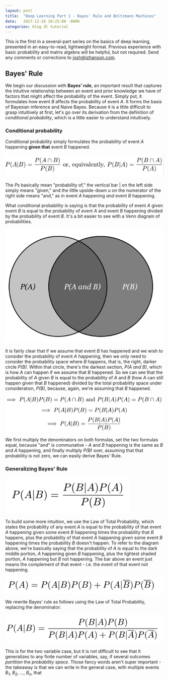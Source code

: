 ```yaml
---
layout: post
title:  "Deep Learning Part 1 - Bayes' Rule and Boltzmann Machines"
date:   2017-12-26 10:25:00 -0800
categories: blog dl tutorial
---
```


This is the first in a several-part series on the basics of deep learning, presented in an easy-to-read, lightweight format. Previous experience with basic probability and matrix algebra will be helpful, but not required. Send any comments or corrections to [josh@jzhanson.com](mailto:josh@jzhanson.com).

## Bayes' Rule

We begin our discussion with **Bayes' rule**, an important result that captures the intuitive relationship between an event and prior knowledge we have of factors that might affect the probability of the event. Simply put, it formulates how event *B* affects the probability of event *A*. It forms the basis of Bayesian inference and Naive Bayes. Because it is a little difficult to grasp intuitively at first, let's go over its derivation from the definition of *conditional probability*, which is a little easier to understand intuitively.

### Conditional probability

Conditional probability simply formulates the probability of event *A* happening **given that** event *B* happened.

![Conditional probability](/img/dl-part-1/conditional-1.png "Basic conditional probability")

The *P*s basically mean "probability of," the vertical bar \| on the left side simply means "given," and the little upside-down u on the numerator of the right side means "and," as in event *A* happening *and* event *B* happening.

What conditional probability is saying is that the probability of event *A* given event *B* is equal to the probability of event *A* and event *B* happening divided by the probability of event *B*. It's a bit easier to see with a Venn diagram of probabilities.

![Conditional probability illustrated](/img/dl-part-1/conditional-2.png "Conditional probability illustrated")

It is fairly clear that if we assume that event *B* has happened and we wish to consider the probability of event *A* happening, then we only need to consider the probability space where *B* happens, that is, the right, darker circle *P(B)*. Within that circle, there's the darkest section, *P(A and B)*, which is how *A* can happen if we assume that *B* happened. So we can see that the probability of *A* given *B* is equal to the probability of *A* and *B* (how *A* can still happen given that *B* happened) divided by the total probability space under consideration, *P(B)*, because, again, we're assuming that *B* happened.

![Bayes' from conditional probability](/img/dl-part-1/conditional-3.png "Derivation of Bayes' Rule")

We first multiply the denominators on both formulas, set the two formulas equal, because "and" is communative - *A* and *B* happening is the same as *B* and *A* happening, and finally multiply *P(B)* over, assuming that that probability is not zero, we can easily derive Bayes' Rule.

### Generalizing Bayes' Rule

![Vanilla Bayes' Rule](/img/dl-part-1/bayes-rule-1.png "Straight out of probability 101")

To build some more intuition, we use the Law of Total Probability, which states the probability of any event *A* is equal to the probability of that event *A* happening given some event *B* happening times the probability that *B* happens, plus the probability of that event *A* happening given some event *B* happening times the probability *B* doesn't happen. To refer to the diagram above, we're basically saying that the probability of *A* is equal to the dark middle portion, *A* happening given *B* happening, plus the lightest shaded portion, *A* happening but *B* not happening. The bar above an event just means the complement of that event - i.e. the event of that event not happening.

![Law of Total Probability](/img/dl-part-1/total-prob.png "Law of Total Probability")

We rewrite Bayes' rule as follows using the Law of Total Probability, replacing the denominator:

![Bayes' Rule plus Law of Total Probability](/img/dl-part-1/bayes-total-prob.png "Law of Total Probability")

This is for the two variable case, but it is not difficult to see that it generalizes to any finite number of variables, say, if several outcomes *partition* the *probability space*. Those fancy words aren't super important - the takeaway is that we can write in the general case, with multiple events *B<sub>1</sub>*, *B<sub>2</sub>*, ..., *B<sub>n</sub>*, that



